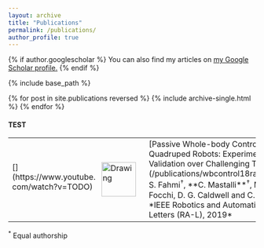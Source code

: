 ```yaml
---
layout: archive
title: "Publications"
permalink: /publications/
author_profile: true
---
```


{% if author.googlescholar %}
  You can also find my articles on <u><a href="{{author.googlescholar}}">my Google Scholar profile</a>.</u>
{% endif %}

{% include base_path %}

{% for post in site.publications reversed %}
  {% include archive-single.html %}
{% endfor %}

#### TEST
<table>
<colgroup>
  <col width="20%" />
  <col width="80%" />
</colgroup>
<tbody>
<tr>
  <td markdown="span"> [<img src="/assets/img/publications/wbcontrol-compressed.gif" align="right" alt="Drawing" style="height: 70px; margin:0px 10px"/>](https://www.youtube.com/watch?v=TODO)</td>
  <td markdown="span">[Passive Whole-body Control for Quadruped Robots: Experimental Validation over Challenging Terrain](/publications/wbcontrol18ral.html).
  S. Fahmi<sup>&#x2020;</sup>, **C. Mastalli**<sup>&#x2020;</sup>, M. Focchi, D. G. Caldwell and C. Semini
  <br> *IEEE Robotics and Automation Letters (RA-L), 2019*</td>
</tr>
</tbody>
</table>

<sup>*</sup> Equal authorship